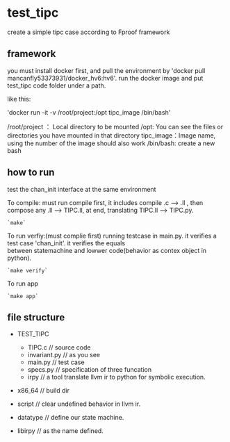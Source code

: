 # test_tipc
  create a simple tipc case according to Fproof framework

## framework

  you must install docker first, and pull the environment by 'docker pull mancanfly53373931/docker_hv6:hv6'.
  run the docker image and put test_tipc code folder under a path.

  like this:

  'docker run -it -v /root/project:/opt tipc_image /bin/bash'

  /root/project ： Local directory to be mounted
  /opt: You can see the files or directories you have mounted in that directory
  tipc_image：Image name, using the number of the image should also work
  /bin/bash: create a new bash
  

## how to run

  test the chan_init interface at the same environment

To compile:
    must run compile first, it includes compile .c --> .ll , then compose any .ll --> TIPC.ll, at end, translating
    TIPC.ll --> TIPC.py.
    
    `make`
     
To run verfiy:(must complie first)
    running testcase in main.py. it verifies a test case 'chan_init'. it verifies the equals  
    between statemachine and lowwer code(behavior as contex object in python).
    
    `make verify`
      
To run app
 
    `make app`
      
## file structure
    
- TEST_TIPC
  - TIPC.c       // source code
  - invariant.py    // as you see
  - main.py         // test case
  - specs.py        // specification of three funcation
  - irpy            // a tool translate llvm ir to python for symbolic execution.
  
- x86_64            // build dir

- script            // clear undefined behavior in llvm ir.

- datatype          // define our state machine.

- libirpy           // as the name defined.
